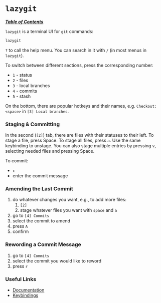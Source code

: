 # `lazygit`

[***Table of Contents***](/README.md)  

`lazygit` is a terminal UI for `git` commands:

```bash
lazygit
```

`?` to call the help menu. You can search in it with `/` (in most menus in
`lazygit`).

To switch between different sections, press the corresponding number:
- `1` - status
- `2` - files
- `3` - local branches
- `4` - commits
- `5` - stash

On the bottom, there are popular hotkeys and their names, e.g. `Checkout:
<space>` in `[3] Local branches`.

### Staging & Committing

In the second (`[2]`) tab, there are files with their statuses to their left.
To stage a file, press Space. To stage all files, press `a`. Use the same
keybinding to unstage. You can also stage multiple entries by pressing `v`,
selecting needed files and pressing Space.

To commit:
- `c`
- enter the commit message

### Amending the Last Commit

1. do whatever changes you want, e.g., to add more files:
    1. `[2]`
    1. stage whatever files you want with `space` and `a`
1. go to `[4] Commits` 
1. select the commit to amend
1. press `A`
1. confirm

### Rewording a Commit Message

1. go to `[4] Commits`
1. select the commit you would like to reword
1. press `r`
### Useful Links 

- [Documentation](https://github.com/jesseduffield/lazygit/tree/master/docs)
- [Keybindings](https://github.com/jesseduffield/lazygit/blob/master/docs/keybindings/Keybindings_en.md)
